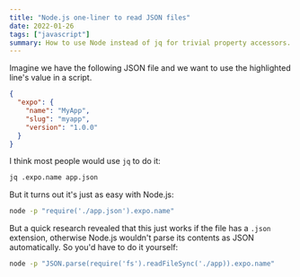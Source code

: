 ```yaml
---
title: "Node.js one-liner to read JSON files"
date: 2022-01-26
tags: ["javascript"]
summary: How to use Node instead of jq for trivial property accessors.
---
```


Imagine we have the following JSON file and we want to use the highlighted
line's value in a script.

```json {hl_lines=[3]}
{
  "expo": {
    "name": "MyApp",
    "slug": "myapp",
    "version": "1.0.0"
  }
}
```

I think most people would use `jq` to do it:

```sh
jq .expo.name app.json
```

But it turns out it's just as easy with Node.js:

```sh
node -p "require('./app.json').expo.name"
```

But a quick research revealed that this just works if the file has a `.json`
extension, otherwise Node.js wouldn't parse its contents as JSON automatically.
So you'd have to do it yourself:

```sh
node -p "JSON.parse(require('fs').readFileSync('./app)).expo.name"
```
